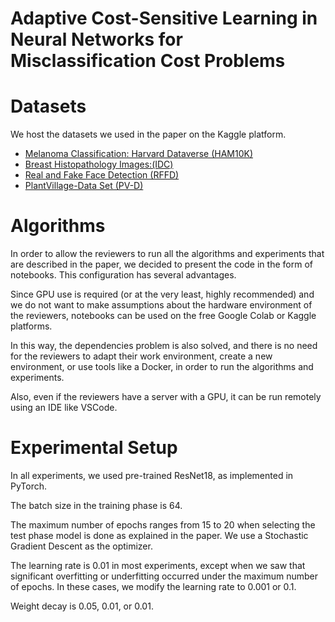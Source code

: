 # Adaptive Cost-Sensitive Learning in Neural Networks for Misclassification Cost Problems


# Datasets
We host the datasets we used in the paper on the Kaggle platform.
- [Melanoma Classification: Harvard Dataverse (HAM10K)](https://www.kaggle.com/adacslicml/melanoma-classification-ham10k)
- [Breast   Histopathology   Images:(IDC)](https://www.kaggle.com/adacslicml/breast-histopathology-images)
- [Real   and   Fake   Face   Detection   (RFFD)](https://www.kaggle.com/adacslicml/real-and-fake-face-detection)
- [PlantVillage-Data Set (PV-D)](https://www.kaggle.com/adacslicml/plantvillagedata-set)

# Algorithms
In order to allow the reviewers to run all the algorithms and experiments that are described in the paper, we decided to present the code in the form of notebooks.
This configuration has several advantages.

Since GPU use is required (or at the very least, highly recommended) and we do not want to make assumptions about the hardware environment of the reviewers, 
notebooks can be used on the free Google Colab or Kaggle platforms.

In this way, the dependencies problem is also solved, and there is no need for the reviewers to adapt their work environment, create a new environment, or use tools like a Docker, in order to run the algorithms and experiments.

Also, even if the reviewers have a server with a GPU, it can be run remotely using an IDE like VSCode.

# Experimental Setup
In all experiments, we used pre-trained ResNet18, as implemented in PyTorch.

The batch size in the training phase is 64.

The maximum number of epochs ranges from 15 to 20 when selecting the test phase model is done as explained in the paper.
We use a Stochastic Gradient Descent as the optimizer.

The learning rate is 0.01 in most experiments, except when we saw that significant overfitting or underfitting occurred under the maximum number of epochs. In these cases, we modify the learning rate to 0.001 or 0.1.

Weight decay is 0.05, 0.01, or 0.01.
